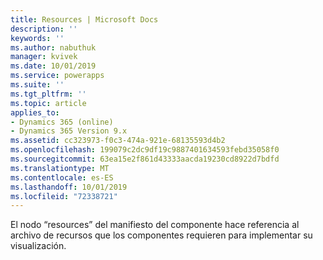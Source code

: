 ```yaml
---
title: Resources | Microsoft Docs
description: ''
keywords: ''
ms.author: nabuthuk
manager: kvivek
ms.date: 10/01/2019
ms.service: powerapps
ms.suite: ''
ms.tgt_pltfrm: ''
ms.topic: article
applies_to:
- Dynamics 365 (online)
- Dynamics 365 Version 9.x
ms.assetid: cc323973-f0c3-474a-921e-68135593d4b2
ms.openlocfilehash: 199079c2dc9df19c9887401634593febd35058f0
ms.sourcegitcommit: 63ea15e2f861d43333aacda19230cd8922d7bdfd
ms.translationtype: MT
ms.contentlocale: es-ES
ms.lasthandoff: 10/01/2019
ms.locfileid: "72338721"
---
```

El nodo “resources” del manifiesto del componente hace referencia al archivo de recursos que los componentes requieren para implementar su visualización.
